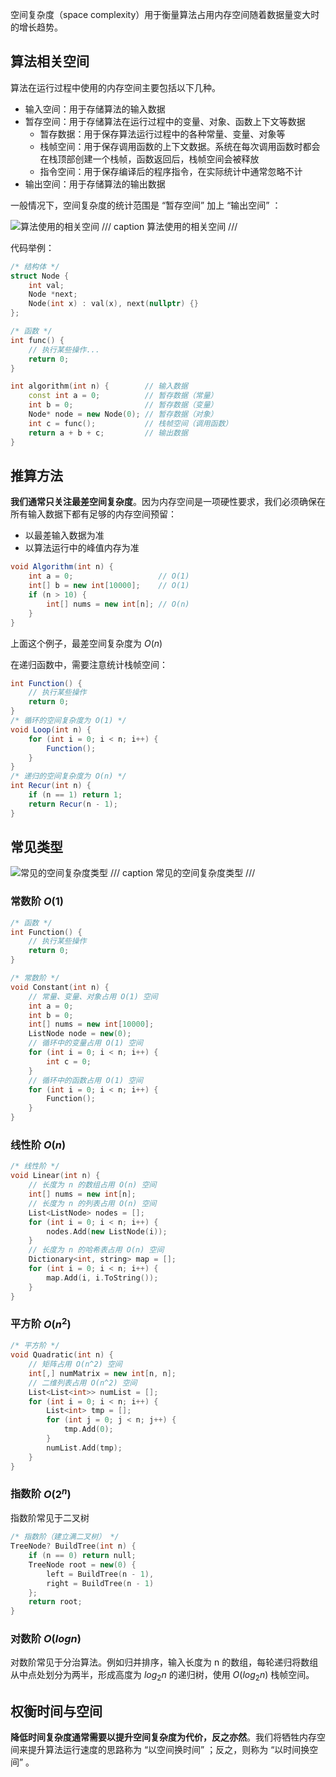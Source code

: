 空间复杂度（space complexity）用于衡量算法占用内存空间随着数据量变大时的增长趋势。

## 算法相关空间

算法在运行过程中使用的内存空间主要包括以下几种。

- 输入空间：用于存储算法的输入数据
- 暂存空间：用于存储算法在运行过程中的变量、对象、函数上下文等数据
    - 暂存数据：用于保存算法运行过程中的各种常量、变量、对象等
    - 栈帧空间：用于保存调用函数的上下文数据。系统在每次调用函数时都会在栈顶部创建一个栈帧，函数返回后，栈帧空间会被释放
    - 指令空间：用于保存编译后的程序指令，在实际统计中通常忽略不计
- 输出空间：用于存储算法的输出数据

一般情况下，空间复杂度的统计范围是 “暂存空间” 加上 “输出空间” ：

![算法使用的相关空间](space_complex_0.png)
/// caption
算法使用的相关空间
///

代码举例：

```C++
/* 结构体 */
struct Node {
    int val;
    Node *next;
    Node(int x) : val(x), next(nullptr) {}
};

/* 函数 */
int func() {
    // 执行某些操作...
    return 0;
}

int algorithm(int n) {        // 输入数据
    const int a = 0;          // 暂存数据（常量）
    int b = 0;                // 暂存数据（变量）
    Node* node = new Node(0); // 暂存数据（对象）
    int c = func();           // 栈帧空间（调用函数）
    return a + b + c;         // 输出数据
}
```


## 推算方法

**我们通常只关注最差空间复杂度**。因为内存空间是一项硬性要求，我们必须确保在所有输入数据下都有足够的内存空间预留：

- 以最差输入数据为准
- 以算法运行中的峰值内存为准

```C#
void Algorithm(int n) {
    int a = 0;                   // O(1)
    int[] b = new int[10000];    // O(1)
    if (n > 10) {
        int[] nums = new int[n]; // O(n)
    }
}
```

上面这个例子，最差空间复杂度为 $O(n)$

在递归函数中，需要注意统计栈帧空间：

```C#
int Function() {
    // 执行某些操作
    return 0;
}
/* 循环的空间复杂度为 O(1) */
void Loop(int n) {
    for (int i = 0; i < n; i++) {
        Function();
    }
}
/* 递归的空间复杂度为 O(n) */
int Recur(int n) {
    if (n == 1) return 1;
    return Recur(n - 1);
}
```


## 常见类型

![常见的空间复杂度类型](space_complex_1.png)
/// caption
常见的空间复杂度类型
///

### 常数阶 $O(1)$

```C++
/* 函数 */
int Function() {
    // 执行某些操作
    return 0;
}

/* 常数阶 */
void Constant(int n) {
    // 常量、变量、对象占用 O(1) 空间
    int a = 0;
    int b = 0;
    int[] nums = new int[10000];
    ListNode node = new(0);
    // 循环中的变量占用 O(1) 空间
    for (int i = 0; i < n; i++) {
        int c = 0;
    }
    // 循环中的函数占用 O(1) 空间
    for (int i = 0; i < n; i++) {
        Function();
    }
}
```

### 线性阶 $O(n)$

```C++
/* 线性阶 */
void Linear(int n) {
    // 长度为 n 的数组占用 O(n) 空间
    int[] nums = new int[n];
    // 长度为 n 的列表占用 O(n) 空间
    List<ListNode> nodes = [];
    for (int i = 0; i < n; i++) {
        nodes.Add(new ListNode(i));
    }
    // 长度为 n 的哈希表占用 O(n) 空间
    Dictionary<int, string> map = [];
    for (int i = 0; i < n; i++) {
        map.Add(i, i.ToString());
    }
}
```

### 平方阶 $O(n^2)$

```C++
/* 平方阶 */
void Quadratic(int n) {
    // 矩阵占用 O(n^2) 空间
    int[,] numMatrix = new int[n, n];
    // 二维列表占用 O(n^2) 空间
    List<List<int>> numList = [];
    for (int i = 0; i < n; i++) {
        List<int> tmp = [];
        for (int j = 0; j < n; j++) {
            tmp.Add(0);
        }
        numList.Add(tmp);
    }
}
```

### 指数阶 $O(2^n)$

指数阶常见于二叉树

```C++
/* 指数阶（建立满二叉树） */
TreeNode? BuildTree(int n) {
    if (n == 0) return null;
    TreeNode root = new(0) {
        left = BuildTree(n - 1),
        right = BuildTree(n - 1)
    };
    return root;
}
```

### 对数阶 $O(log n)$

对数阶常见于分治算法。例如归并排序，输入长度为 n 的数组，每轮递归将数组从中点处划分为两半，形成高度为 $log_{2}n$ 的递归树，使用 $O(log_{2}n)$ 栈帧空间。


## 权衡时间与空间

**降低时间复杂度通常需要以提升空间复杂度为代价，反之亦然**。我们将牺牲内存空间来提升算法运行速度的思路称为 “以空间换时间” ；反之，则称为 “以时间换空间” 。